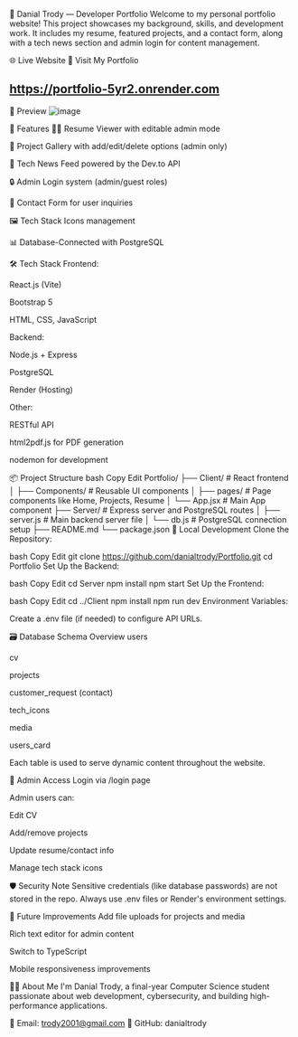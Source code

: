 💼 Danial Trody — Developer Portfolio
Welcome to my personal portfolio website! This project showcases my background, skills, and development work. It includes my resume, featured projects, and a contact form, along with a tech news section and admin login for content management.

🌐 Live Website
📍 Visit My Portfolio
## https://portfolio-5yr2.onrender.com ##


📸 Preview
![image](https://github.com/user-attachments/assets/dbb4e9a2-d5b3-42f2-8d44-9370e276446a)



🚀 Features
🧑‍💼 Resume Viewer with editable admin mode

📁 Project Gallery with add/edit/delete options (admin only)

📰 Tech News Feed powered by the Dev.to API

🔒 Admin Login system (admin/guest roles)

📨 Contact Form for user inquiries

🖼️ Tech Stack Icons management

📊 Database-Connected with PostgreSQL

🛠️ Tech Stack
Frontend:

React.js (Vite)

Bootstrap 5

HTML, CSS, JavaScript

Backend:

Node.js + Express

PostgreSQL

Render (Hosting)

Other:

RESTful API

html2pdf.js for PDF generation

nodemon for development

📦 Project Structure
bash
Copy
Edit
Portfolio/
├── Client/               # React frontend
│   ├── Components/       # Reusable UI components
│   ├── pages/            # Page components like Home, Projects, Resume
│   └── App.jsx           # Main App component
├── Server/               # Express server and PostgreSQL routes
│   ├── server.js         # Main backend server file
│   └── db.js             # PostgreSQL connection setup
├── README.md
└── package.json
🧪 Local Development
Clone the Repository:

bash
Copy
Edit
git clone https://github.com/danialtrody/Portfolio.git
cd Portfolio
Set Up the Backend:

bash
Copy
Edit
cd Server
npm install
npm start
Set Up the Frontend:

bash
Copy
Edit
cd ../Client
npm install
npm run dev
Environment Variables:

Create a .env file (if needed) to configure API URLs.

🗃️ Database Schema Overview
users

cv

projects

customer_request (contact)

tech_icons

media

users_card

Each table is used to serve dynamic content throughout the website.

🔐 Admin Access
Login via /login page

Admin users can:

Edit CV

Add/remove projects

Update resume/contact info

Manage tech stack icons

🛡️ Security Note
Sensitive credentials (like database passwords) are not stored in the repo. Always use .env files or Render's environment settings.

🧠 Future Improvements
Add file uploads for projects and media

Rich text editor for admin content

Switch to TypeScript

Mobile responsiveness improvements

🙋‍♂️ About Me
I'm Danial Trody, a final-year Computer Science student passionate about web development, cybersecurity, and building high-performance applications.

📧 Email: trody2001@gmail.com
🔗 GitHub: danialtrody
